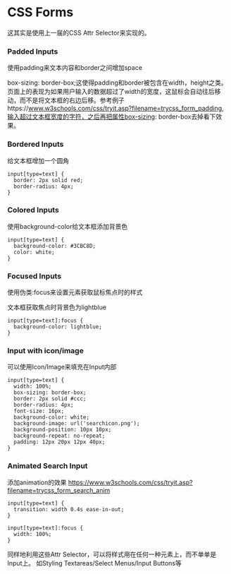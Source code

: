 # CSS Forms
这其实是使用上一届的CSS Attr Selector来实现的。

### Padded Inputs
使用padding来文本内容和border之间增加space

box-sizing: border-box;这使得padding和border被包含在width，height之类。页面上的表现为如果用户输入的数据超过了width的宽度，这鼠标会自动往后移动，而不是将文本框的右边后移。参考例子https://www.w3schools.com/css/tryit.asp?filename=trycss_form_padding,输入超过文本框宽度的字符，之后再把属性box-sizing: border-box去掉看下效果。

### Bordered Inputs
给文本框增加一个圆角
```
input[type=text] {
  border: 2px solid red;
  border-radius: 4px;
}
```

### Colored Inputs
使用background-color给文本框添加背景色
```
input[type=text] {
  background-color: #3CBC8D;
  color: white;
}
```

### Focused Inputs
使用伪类:focus来设置元素获取鼠标焦点时的样式

文本框获取焦点时背景色为lightblue
```
input[type=text]:focus {
  background-color: lightblue;
}
```

### Input with icon/image
可以使用Icon/Image来填充在Input内部

```
input[type=text] {
  width: 100%;
  box-sizing: border-box;
  border: 2px solid #ccc;
  border-radius: 4px;
  font-size: 16px;
  background-color: white;
  background-image: url('searchicon.png');
  background-position: 10px 10px; 
  background-repeat: no-repeat;
  padding: 12px 20px 12px 40px;
}
```

### Animated Search Input
添加animation的效果
https://www.w3schools.com/css/tryit.asp?filename=trycss_form_search_anim
```
input[type=text] {
  transition: width 0.4s ease-in-out;
}

input[type=text]:focus {
  width: 100%;
}
```


同样地利用这些Attr Selector，可以将样式用在任何一种元素上，而不单单是Input上。
如Styling Textareas/Select Menus/Input Buttons等
